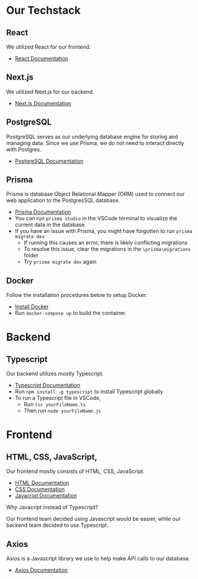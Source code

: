 # Our Techstack

## React
We utilized React for our frontend.
- [React Documentation](https://react.dev/learn)

## Next.js
We utilized Next.js for our backend.
- [Next.js Documentation](https://nextjs.org/docs)

## PostgreSQL
PostgreSQL serves as our underlying database engine for storing and managing data. Since we use Prisma, we do not need to interact directly with Postgres.
- [PostgreSQL Documentation](https://www.postgresql.org/docs/current/)

## Prisma
Prisma is database Object Relational Mapper (ORM) used to connect our web application to the PostgresSQL database.
- [Prisma Documentation](https://www.prisma.io/docs)
- You can run `prisma studio` in the VSCode terminal to visualize the current data in the database.
- If you have an issue with Prisma, you might have forgotten to run `prisma migrate dev`
    - If running this causes an error, there is likely conflicting migrations
    - To resolve this issue, clear the migrations in the `\prisma\migrations` folder 
    - Try `prisma migrate dev` again

## Docker
Follow the installation procedures below to setup Docker:
- [Install Docker](https://www.docker.com/get-started/)
- Run `docker-compose up` to build the container.

# Backend
## Typescript
Our backend utilizes mostly Typescript. 
- [Typescript Documentation](https://www.typescriptlang.org/docs/)
- Run `npm install -g typescript` to install Typescript globally
- To run a Typescript file in VSCode, 
    - Run `tsc yourFileName.ts`
    - Then run `node yourFileName.js`

# Frontend
## HTML, CSS, JavaScript,
Our frontend mostly consists of HTML, CSS, JavaScript. 
- [HTML Documentation](https://developer.mozilla.org/en-US/docs/Web/HTML)
- [CSS Documentation](https://developer.mozilla.org/en-US/docs/Web/CSS)
- [Javacript Documentation](https://developer.mozilla.org/en-US/docs/Web/JavaScript)

Why Javacript instead of Typescript?

Our frontend team decided using Javascript would be easier, while our backend team decided to use Typescript.

## Axios
Axios is a Javascript library we use to help make API calls to our database.
- [Axios Documentation](https://axios-http.com/docs/intro)